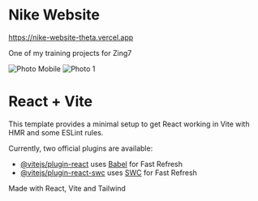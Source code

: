 # Nike Website

https://nike-website-theta.vercel.app

<p>One of my training projects for Zing7</p>

![Photo Mobile](https://github.com/user-attachments/assets/abfd7c3a-f9a1-4a6e-a059-f5152a7d754f)
![Photo 1](https://github.com/user-attachments/assets/ae4430ce-a35f-4168-bb62-429ee6548c88)

# React + Vite

This template provides a minimal setup to get React working in Vite with HMR and some ESLint rules.

Currently, two official plugins are available:

- [@vitejs/plugin-react](https://github.com/vitejs/vite-plugin-react/blob/main/packages/plugin-react/README.md) uses [Babel](https://babeljs.io/) for Fast Refresh
- [@vitejs/plugin-react-swc](https://github.com/vitejs/vite-plugin-react-swc) uses [SWC](https://swc.rs/) for Fast Refresh

Made with React, Vite and Tailwind
